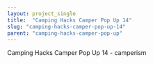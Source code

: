 ```yaml
---
layout: project_single
title:  "Camping Hacks Camper Pop Up 14"
slug: "camping-hacks-camper-pop-up-14"
parent: "camping-hacks-camper-pop-up"
---
```

Camping Hacks Camper Pop Up 14 - camperism
